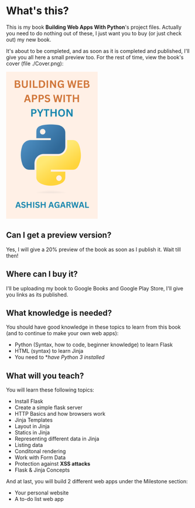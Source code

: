 # What's this?
This is my book **Building Web Apps With Python**'s project files. Actually you need to do nothing out of these, I just want you to buy (or just check out) my new book.

It's about to be completed, and as soon as it is completed and published, I'll give you all here a small preview too. For the rest of time, view the book's cover (file ./Cover.png):

<img src="Cover.png" alt="Building Web Apps with Python" height="400">

## Can I get a preview version?
Yes, I will give a 20% preview of the book as soon as I publish it. Wait till then!

## Where can I buy it?
I'll be uploading my book to Google Books and Google Play Store, I'll give you links as its published.

## What knowledge is needed?
You should have good knowledge in these topics to learn from this book (and to continue to make your own web apps):
- Python (Syntax, how to code, beginner knowledge) to learn Flask
- HTML (syntax) to learn Jinja
- You need to **have Python 3 installed*

## What will you teach?

You will learn these following topics:

- Install Flask
- Create a simple flask server
- HTTP Basics and how browsers work
- Jinja Templates
- Layout in Jinja
- Statics in Jinja
- Representing different data in Jinja
- Listing data
- Conditonal rendering
- Work with Form Data
- Protection against **XSS attacks**
- Flask & Jinja Concepts

And at last, you will build 2 different web apps under the Milestone section:
- Your personal website
- A to-do list web app